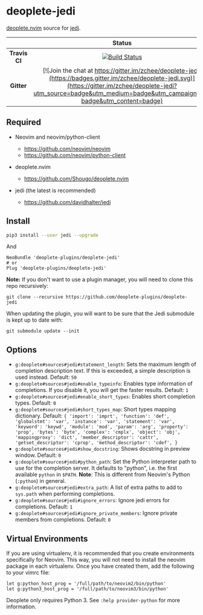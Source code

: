 # deoplete-jedi


[deoplete.nvim](https://github.com/Shougo/deoplete.nvim) source for [jedi](https://github.com/davidhalter/jedi).

|| **Status** |
|:---:|:---:|
| **Travis CI** |[![Build Status](https://travis-ci.org/zchee/deoplete-jedi.svg?branch=master)](https://travis-ci.org/zchee/deoplete-jedi)|
| **Gitter** |[![Join the chat at https://gitter.im/zchee/deoplete-jedi](https://badges.gitter.im/zchee/deoplete-jedi.svg)](https://gitter.im/zchee/deoplete-jedi?utm_source=badge&utm_medium=badge&utm_campaign=pr-badge&utm_content=badge)|


## Required

- Neovim and neovim/python-client
  - https://github.com/neovim/neovim
  - https://github.com/neovim/python-client

- deoplete.nvim
  - https://github.com/Shougo/deoplete.nvim

- jedi (the latest is recommended)
  - https://github.com/davidhalter/jedi


## Install

```sh
pip3 install --user jedi --upgrade
```

And

```vim
NeoBundle 'deoplete-plugins/deoplete-jedi'
# or
Plug 'deoplete-plugins/deoplete-jedi'
```

**Note:** If you don't want to use a plugin manager, you will need to clone
this repo recursively:

```
git clone --recursive https://github.com/deoplete-plugins/deoplete-jedi
```

When updating the plugin, you will want to be sure that the Jedi submodule is
kept up to date with:

```
git submodule update --init
```


## Options

- `g:deoplete#sources#jedi#statement_length`: Sets the maximum length of
  completion description text.  If this is exceeded, a simple description is
  used instead.
  Default: `50`
- `g:deoplete#sources#jedi#enable_typeinfo`: Enables type information of
  completions.  If you disable it, you will get the faster results.
  Default: `1`
- `g:deoplete#sources#jedi#enable_short_types`: Enables short completion types.
  Default: `0`
- `g:deoplete#sources#jedi#short_types_map`: Short types mapping dictionary.
  Default: `{
    'import': 'imprt',
    'function': 'def',
    'globalstmt': 'var',
    'instance': 'var',
    'statement': 'var',
    'keyword': 'keywd',
    'module': 'mod',
    'param': 'arg',
    'property': 'prop',
    'bytes': 'byte',
    'complex': 'cmplx',
    'object': 'obj',
    'mappingproxy': 'dict',
    'member_descriptor': 'cattr',
    'getset_descriptor': 'cprop',
    'method_descriptor': 'cdef',
}`
- `g:deoplete#sources#jedi#show_docstring`: Shows docstring in preview window.
  Default: `0`
- `g:deoplete#sources#jedi#python_path`: Set the Python interpreter path to use
  for the completion server.  It defaults to "python", i.e. the first available
  `python` in `$PATH`.
  **Note**: This is different from Neovim's Python (`:python`) in general.
- `g:deoplete#sources#jedi#extra_path`: A list of extra paths to add to
  `sys.path` when performing completions.
- `g:deoplete#sources#jedi#ignore_errors`: Ignore jedi errors for completions.
  Default: `1`
- `g:deoplete#sources#jedi#ignore_private_members`: Ignore private members from
  completions.
  Default: `0`


## Virtual Environments

If you are using virtualenv, it is recommended that you create environments
specifically for Neovim.  This way, you will not need to install the neovim
package in each virtualenv.  Once you have created them, add the following to
your vimrc file:

```vim
let g:python_host_prog = '/full/path/to/neovim2/bin/python'
let g:python3_host_prog = '/full/path/to/neovim3/bin/python'
```

Deoplete only requires Python 3.  See `:help provider-python` for more
information.
